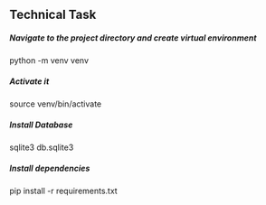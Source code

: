 ## Technical Task


##### Navigate to the project directory and create virtual environment


python -m venv venv

##### Activate it

source venv/bin/activate

##### Install Database

sqlite3 db.sqlite3

##### Install dependencies

pip install -r requirements.txt

